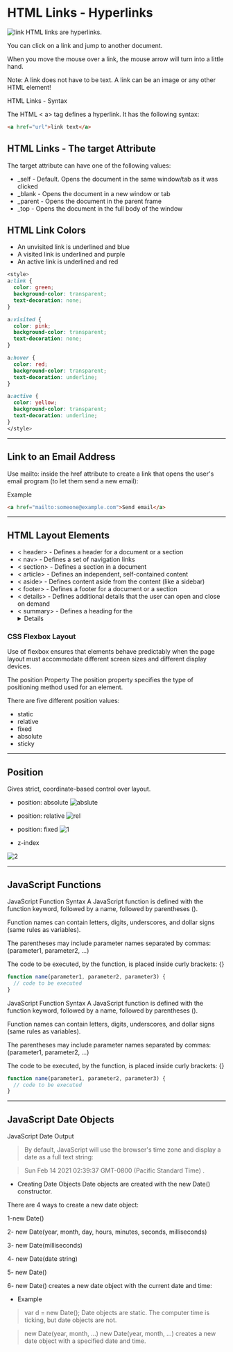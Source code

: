 # HTML Links - Hyperlinks
![link](https://th.bing.com/th/id/R7b1e3b81911a83ed560bcfee1eb03349?rik=Y6q3ia9KG%2fwqBA&riu=http%3a%2f%2fwww.wikihow.com%2fimages%2f6%2f6c%2fAdd-a-Hyperlink-with-HTML-Step-6-Version-2.jpg&ehk=B0FiyL0tCSrBZJvNCOn7cbxAg0ChF9WzlHlogY0%2fJNk%3d&risl=&pid=ImgRaw)
HTML links are hyperlinks.

You can click on a link and jump to another document.

When you move the mouse over a link, the mouse arrow will turn into a little hand.

Note: A link does not have to be text. A link can be an image or any other HTML element!

HTML Links - Syntax

The HTML < a> tag defines a hyperlink. It has the following syntax:

```html
<a href="url">link text</a>
```

## HTML Links - The target Attribute

The target attribute can have one of the following values:

* _self - Default. Opens the document in the same window/tab as it was clicked
* _blank - Opens the document in a new window or tab
* _parent - Opens the document in the parent frame
* _top - Opens the document in the full body of the window

## HTML Link Colors

* An unvisited link is underlined and blue
* A visited link is underlined and purple
* An active link is underlined and red

```css
<style>
a:link {
  color: green;
  background-color: transparent;
  text-decoration: none;
}

a:visited {
  color: pink;
  background-color: transparent;
  text-decoration: none;
}

a:hover {
  color: red;
  background-color: transparent;
  text-decoration: underline;
}

a:active {
  color: yellow;
  background-color: transparent;
  text-decoration: underline;
}
</style>
```


____
## Link to an Email Address
Use mailto: inside the href attribute to create a link that opens the user's email program (to let them send a new email):

Example
```html
<a href="mailto:someone@example.com">Send email</a>
```
_______
## HTML Layout Elements

* < header> - Defines a header for a document or a section
* < nav> - Defines a set of navigation links
* < section> - Defines a section in a document
* < article> - Defines an independent, self-contained content
* < aside> - Defines content aside from the content (like a sidebar)
* < footer> - Defines a footer for a document or a section
* < details> - Defines additional details that the user can open and close on demand
* < summary> - Defines a heading for the <details> element

### CSS Flexbox Layout
Use of flexbox ensures that elements behave predictably when the page layout must accommodate different screen sizes and different display devices.

The position Property
The position property specifies the type of positioning method used for an element.

There are five different position values:

* static
* relative
* fixed
* absolute
* sticky

---
 ## Position

Gives strict, coordinate-based control over layout.
* position: absolute
![abslute](https://learn-the-web.algonquindesign.ca/topics/css-layout-cheat-sheet/absolute.svg)

* position: relative
![rel](https://learn-the-web.algonquindesign.ca/topics/css-layout-cheat-sheet/relative.svg)

* position: fixed
![1](https://learn-the-web.algonquindesign.ca/topics/css-layout-cheat-sheet/fixed.svg)

* z-index

![2](https://learn-the-web.algonquindesign.ca/topics/css-layout-cheat-sheet/z-index.svg)

______
## JavaScript Functions

JavaScript Function Syntax
A JavaScript function is defined with the function keyword, followed by a name, followed by parentheses ().

Function names can contain letters, digits, underscores, and dollar signs (same rules as variables).

The parentheses may include parameter names separated by commas:
(parameter1, parameter2, ...)

The code to be executed, by the function, is placed inside curly brackets: {}

```js
function name(parameter1, parameter2, parameter3) {
  // code to be executed
}
```
JavaScript Function Syntax
A JavaScript function is defined with the function keyword, followed by a name, followed by parentheses ().

Function names can contain letters, digits, underscores, and dollar signs (same rules as variables).

The parentheses may include parameter names separated by commas:
(parameter1, parameter2, ...)

The code to be executed, by the function, is placed inside curly brackets: {}

```js
function name(parameter1, parameter2, parameter3) {
  // code to be executed
}
```

_____________

## JavaScript Date Objects
JavaScript Date Output

>By default, JavaScript will use the browser's time zone and display a date as a full text string:


>Sun Feb 14 2021 02:39:37 GMT-0800 (Pacific Standard Time)
.

* Creating Date Objects
Date objects are created with the new Date() constructor.

There are 4 ways to create a new date object:

1-new Date()

2- new Date(year, month, day, hours, minutes, seconds, milliseconds)

3- new Date(milliseconds)

4- new Date(date string)

5- new Date()

6- new Date() 
creates a new date object with the current date and time:

* Example
>var d = new Date();
Date objects are static. The computer time is ticking, but date objects are not.

>new Date(year, month, ...)
>new Date(year, month, ...) creates a new date object with a specified date and time.